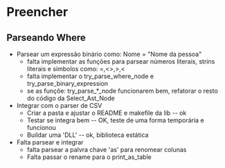 # Preencher

## Parseando Where

* Parsear um expressão binário como: Nome = "Nome da pessoa"
  * falta implementar as funções para parsear números literais, strins literais e símbolos como: =,<>,>,<
  * falta implementar o try_parse_where_node e try_parse_binary_expression
  * se as funçõe: try_parse_*_node funcionarem bem, refatorar o resto do código da Select_Ast_Node
* Integrar com o parser de CSV
  * Criar a pasta e ajustar o README e makefile da lib -- ok
  * Testar se integra bem -- OK, teste de uma forma temporária e funcionou
  * Buildar uma 'DLL' -- ok, biblioteca estática
* Falta parsear e integrar
  * falta parsear a palvra chave 'as' para renomear colunas
  * Falta passar o rename para o print_as_table